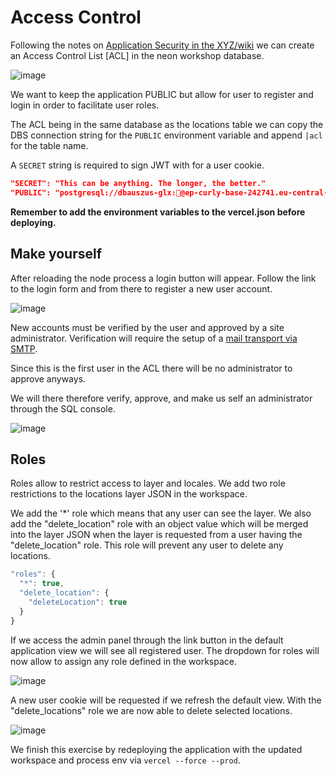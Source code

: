 # Access Control

Following the notes on [Application Security in the XYZ/wiki](https://github.com/GEOLYTIX/xyz/wiki/Security) we can create an Access Control List [ACL] in the neon workshop database.

![image](https://github.com/user-attachments/assets/14fb79f6-1e5f-4e6b-a12b-451c109052b7)

We want to keep the application PUBLIC but allow for user to register and login in order to facilitate user roles.

The ACL being in the same database as the locations table we can copy the DBS connection string for the `PUBLIC` environment variable and append `|acl` for the table name.

A `SECRET` string is required to sign JWT with for a user cookie.

```json
"SECRET": "This can be anything. The longer, the better."
"PUBLIC": "postgresql://dbauszus-glx:🤫@ep-curly-base-242741.eu-central-1.aws.neon.tech/workshop?sslmode=require|acl",
```
**Remember to add the environment variables to the vercel.json before deploying.**

## Make yourself

After reloading the node process a login button will appear. Follow the link to the login form and from there to register a new user account.

![image](https://github.com/user-attachments/assets/b09b4d51-d597-445e-bf66-d21ae50345a6)

New accounts must be verified by the user and approved by a site administrator. Verification will require the setup of a [mail transport via SMTP](https://github.com/GEOLYTIX/xyz/wiki/Process-Environment#transport).

Since this is the first user in the ACL there will be no administrator to approve anyways.

We will there therefore verify, approve, and make us self an administrator through the SQL console.

![image](https://github.com/user-attachments/assets/d3b11c67-b5f5-4a97-baa5-af532091bbab)


## Roles

Roles allow to restrict access to layer and locales. We add two role restrictions to the locations layer JSON in the workspace.

We add the '*' role which means that any user can see the layer. We also add the "delete_location" role with an object value which will be merged into the layer JSON when the layer is requested from a user having the "delete_location" role. This role will prevent any user to delete any locations.

```js
"roles": {
  "*": true,
  "delete_location": {
    "deleteLocation": true
  }
}
```
If we access the admin panel through the link button in the default application view we will see all registered user. The dropdown for roles will now allow to assign any role defined in the workspace.

![image](https://github.com/user-attachments/assets/b7716be6-f3ea-454d-9122-7f393bba53be)

A new user cookie will be requested if we refresh the default view. With the "delete_locations" role we are now able to delete selected locations.

![image](https://github.com/user-attachments/assets/dff5c1a3-0c10-43af-a288-c9d5921b4fb8)

We finish this exercise by redeploying the application with the updated workspace and process env via `vercel --force --prod`.
